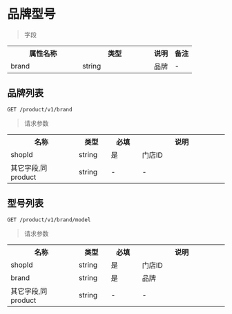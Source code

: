 # 品牌型号

> 字段

<table>
    <tr>
        <th style="width:150px;">属性名称</th>
        <th style="width:150px;">类型</th>
        <th>说明</th>
        <th>备注</th>
    </tr>
    <tr>
        <td>brand</td>
        <td>string</td>
        <td>品牌</td>
        <td>-</td>
    </tr>
</table>

## 品牌列表

```
GET /product/v1/brand
```

>请求参数
<table>
    <tr>
        <th style="width:150px;">名称</th>
        <th style="width:60px;">类型</th>
        <th style="width:60px;">必填</th>
        <th style="width:200px;">说明</th>
    </tr>
    <tr>
        <td>shopId</td>
        <td>string</td>
        <td>是</td>
        <td>门店ID</td>
    </tr>
    <tr>
        <td>其它字段,同product</td>
        <td>string</td>
        <td>-</td>
        <td>-</td>
    </tr>
</table>

## 型号列表

```
GET /product/v1/brand/model
```

>请求参数
<table>
    <tr>
        <th style="width:150px;">名称</th>
        <th style="width:60px;">类型</th>
        <th style="width:60px;">必填</th>
        <th style="width:200px;">说明</th>
    </tr>
    <tr>
        <td>shopId</td>
        <td>string</td>
        <td>是</td>
        <td>门店ID</td>
    </tr>
    <tr>
        <td>brand</td>
        <td>string</td>
        <td>是</td>
        <td>品牌</td>
    </tr>
    <tr>
        <td>其它字段,同product</td>
        <td>string</td>
        <td>-</td>
        <td>-</td>
    </tr>
</table>